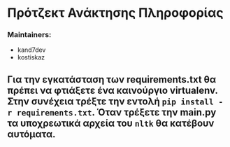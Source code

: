 # Πρότζεκτ Ανάκτησης Πληροφορίας

### Maintainers:
- kand7dev
- kostiskaz

## Για την εγκατάσταση των requirements.txt θα πρέπει να φτιάξετε ένα καινούργιο virtualenv. Στην συνέχεια τρέξτε την εντολή `pip install -r requirements.txt`. Όταν τρέξετε την main.py τα υποχρεωτικά αρχεία του `nltk` θα κατέβουν αυτόματα. 

